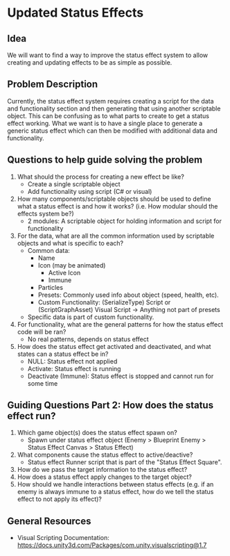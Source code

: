 # Updated Status Effects
## Idea
We will want to find a way to improve the status effect system to allow creating and updating effects to be as simple as possible.

## Problem Description
Currently, the status effect system requires creating a script for the data and functionality section and then generating that using another scriptable object. This can be confusing as to what parts to create to get a status effect working. What we want is to have a single place to generate a generic status effect which can then be modified with additional data and functionality. 

## Questions to help guide solving the problem
1. What should the process for creating a new effect be like?
    * Create a single scriptable object 
    * Add functionality using script (C# or visual)
2. How many components/scriptable objects should be used to define what a status effect is and how it works? (i.e. How modular should the effects system be?) 
    * 2 modules: A scriptable object for holding information and script for functionality
3. For the data, what are all the common information used by scriptable objects and what is specific to each?
    * Common data: 
        * Name
        * Icon (may be animated)
            * Active Icon
            * Immune
        * Particles
        * Presets: Commonly used info about object (speed, health, etc).
        * Custom Functionality:  (SerializeType) Script or (ScriptGraphAsset) Visual Script -> Anything not part of presets
    * Specific data is part of custom functionality.
4. For functionality, what are the general patterns for how the status effect code will be ran?
    * No real patterns, depends on status effect
5. How does the status effect get activated and deactivated, and what states can a status effect be in?
    * NULL: Status effect not applied
    * Activate: Status effect is running
    * Deactivate (Immune): Status effect is stopped and cannot run for some time

## Guiding Questions Part 2: How does the status effect run?
1. Which game object(s) does the status effect spawn on?
    * Spawn under status effect object (Enemy > Blueprint Enemy > Status Effect Canvas > Status Effect)
2. What components cause the status effect to active/deactive?
    * Status effect Runner script that is part of the "Status Effect Square".
3. How do we pass the target information to the status effect? 
4. How does a status effect apply changes to the target object?
5. How should we handle interactions between status effects (e.g. if an enemy is always immune to a status effect, how do we tell the status effect to not apply its effect)?

## General Resources
* Visual Scripting Documentation: https://docs.unity3d.com/Packages/com.unity.visualscripting@1.7